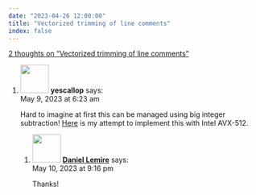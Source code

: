 ```yaml
---
date: "2023-04-26 12:00:00"
title: "Vectorized trimming of line comments"
index: false
---
```


[2 thoughts on &ldquo;Vectorized trimming of line comments&rdquo;](/lemire/blog/2023/04-26-vectorized-trimming-of-line-comments)

<ol class="comment-list">
<li id="comment-651560" class="comment even thread-even depth-1 parent">
<div class="comment-author vcard">
<img alt src="https://secure.gravatar.com/avatar/a22c7cbbd02ec5a3e5e4d852c69992c3?s=56&#038;d=mm&#038;r=g" srcset="https://secure.gravatar.com/avatar/a22c7cbbd02ec5a3e5e4d852c69992c3?s=112&#038;d=mm&#038;r=g 2x" class="avatar avatar-56 photo" height="56" width="56" decoding="async" /> <b class="fn">yescallop</b> <span class="says">says:</span> </div>
<div class="comment-metadata"><time datetime="2023-05-09T06:23:05+00:00">May 9, 2023 at 6:23 am</time></a> </div>
<div class="comment-content">
<p>Hard to imagine at first this can be managed using big integer subtraction! <a href="https://github.com/yescallop/simd-playground/blob/main/trim-line-comments/src/main.rs" rel="nofollow ugc">Here</a> is my attempt to implement this with Intel AVX-512.</p>
</div>
<ol class="children">
<li id="comment-651577" class="comment byuser comment-author-lemire bypostauthor odd alt depth-2">
<div class="comment-author vcard">
<img alt src="https://secure.gravatar.com/avatar/2ca999bef9535950f5b84281a4dab006?s=56&#038;d=mm&#038;r=g" srcset="https://secure.gravatar.com/avatar/2ca999bef9535950f5b84281a4dab006?s=112&#038;d=mm&#038;r=g 2x" class="avatar avatar-56 photo" height="56" width="56" decoding="async" /> <b class="fn"><a href="https://lemire.me/en/" class="url" rel="ugc">Daniel Lemire</a></b> <span class="says">says:</span> </div>
<div class="comment-metadata"><time datetime="2023-05-10T21:16:39+00:00">May 10, 2023 at 9:16 pm</time></a> </div>
<div class="comment-content">
<p>Thanks!</p>
</div>
</li>
</ol>
</li>
</ol>
